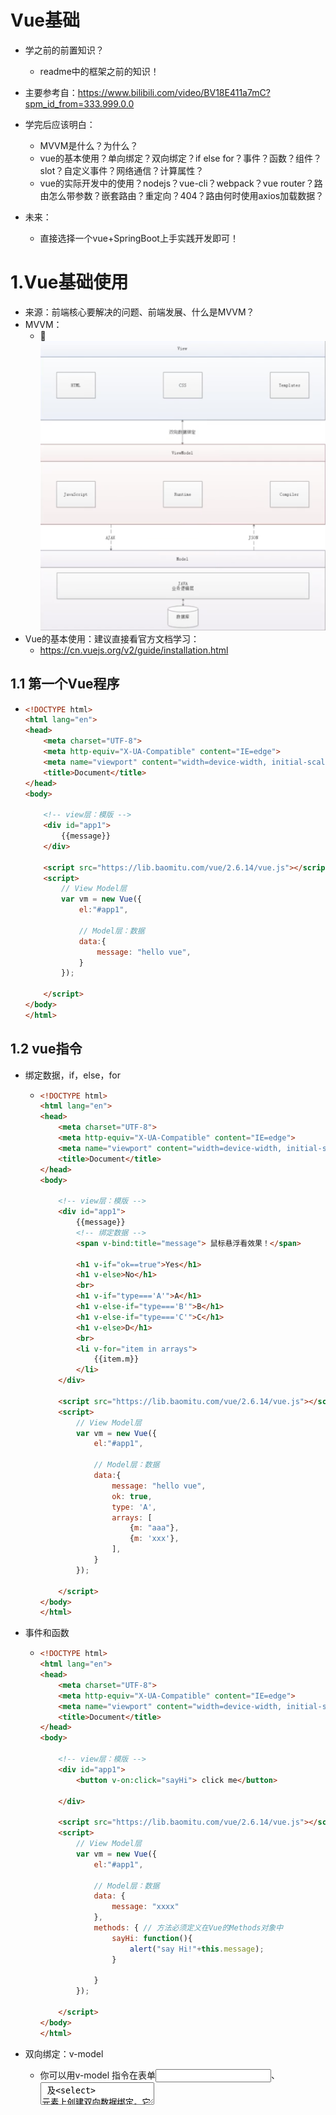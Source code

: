 # Vue基础

- 学之前的前置知识？
  - readme中的框架之前的知识！

- 主要参考自：https://www.bilibili.com/video/BV18E411a7mC?spm_id_from=333.999.0.0
- 学完后应该明白：
  - MVVM是什么？为什么？
  - vue的基本使用？单向绑定？双向绑定？if else for？事件？函数？组件？slot？自定义事件？网络通信？计算属性？
  - vue的实际开发中的使用？nodejs？vue-cli？webpack？vue router？路由怎么带参数？嵌套路由？重定向？404？路由何时使用axios加载数据？
- 未来：
  - 直接选择一个vue+SpringBoot上手实践开发即可！

# 1.Vue基础使用

- 来源：前端核心要解决的问题、前端发展、什么是MVVM？
- MVVM：
  - ![image-20220127135014487](1_Vue%E5%9F%BA%E7%A1%80.assets/image-20220127135014487.png) 
- Vue的基本使用：建议直接看官方文档学习：
  - https://cn.vuejs.org/v2/guide/installation.html

## 1.1 第一个Vue程序

- ```html
  <!DOCTYPE html>
  <html lang="en">
  <head>
      <meta charset="UTF-8">
      <meta http-equiv="X-UA-Compatible" content="IE=edge">
      <meta name="viewport" content="width=device-width, initial-scale=1.0">
      <title>Document</title>
  </head>
  <body>
  
      <!-- view层：模版 -->
      <div id="app1">
          {{message}}
      </div>
  
      <script src="https://lib.baomitu.com/vue/2.6.14/vue.js"></script>
      <script>
          // View Model层
          var vm = new Vue({
              el:"#app1",
  
              // Model层：数据
              data:{
                  message: "hello vue",
              }
          });
  
      </script>
  </body>
  </html>
  ```

## 1.2 vue指令

- 绑定数据，if，else，for

  - ```html
    <!DOCTYPE html>
    <html lang="en">
    <head>
        <meta charset="UTF-8">
        <meta http-equiv="X-UA-Compatible" content="IE=edge">
        <meta name="viewport" content="width=device-width, initial-scale=1.0">
        <title>Document</title>
    </head>
    <body>
    
        <!-- view层：模版 -->
        <div id="app1">
            {{message}}
            <!-- 绑定数据 -->
            <span v-bind:title="message"> 鼠标悬浮看效果！</span>
    
            <h1 v-if="ok==true">Yes</h1>
            <h1 v-else>No</h1>
            <br>
            <h1 v-if="type==='A'">A</h1>
            <h1 v-else-if="type==='B'">B</h1>
            <h1 v-else-if="type==='C'">C</h1>
            <h1 v-else>D</h1>
            <br>
            <li v-for="item in arrays">
                {{item.m}}
            </li>
        </div>
    
        <script src="https://lib.baomitu.com/vue/2.6.14/vue.js"></script>
        <script>
            // View Model层
            var vm = new Vue({
                el:"#app1",
    
                // Model层：数据
                data:{
                    message: "hello vue",
                    ok: true,
                    type: 'A',
                    arrays: [
                        {m: "aaa"},
                        {m: 'xxx'},
                    ],
                }
            });
    
        </script>
    </body>
    </html>
    ```

- 事件和函数

  - ```html
    <!DOCTYPE html>
    <html lang="en">
    <head>
        <meta charset="UTF-8">
        <meta http-equiv="X-UA-Compatible" content="IE=edge">
        <meta name="viewport" content="width=device-width, initial-scale=1.0">
        <title>Document</title>
    </head>
    <body>
    
        <!-- view层：模版 -->
        <div id="app1">
            <button v-on:click="sayHi"> click me</button>
        
        </div>
    
        <script src="https://lib.baomitu.com/vue/2.6.14/vue.js"></script>
        <script>
            // View Model层
            var vm = new Vue({
                el:"#app1",
    
                // Model层：数据
                data: {
                    message: "xxxx"
                },
                methods: { // 方法必须定义在Vue的Methods对象中
                    sayHi: function(){
                        alert("say Hi!"+this.message);
                    }
    
                }
            });
    
        </script>
    </body>
    </html>
    ```

- 双向绑定：v-model

  -  你可以用v-model 指令在表单<input>、 <textarea> 及<select> 元素上创建双向数据绑定。它会根据控件类型自动选取正确的方法来更新元素。尽管有些神奇，但v-model本质上不过是语法糖。它负责监听用户的输入事件以更新数据，并对一些极端场景进行一些特殊处理。

  - 注意: v-model会忽略所有表单元素的value, checked. selected 特性的初始值而总是将Vue实例的数据作为数据来源。你应该通过JavaScript在组件的data选项中声明初始值!

  - 注意:如果v-model 表达式的初始值未能匹配任何选项，<select> 元素将被渲染为“未选中”状态。在ios中，这会使用户无法选择第一个选项。因为这样的情况下，ios不会触发change事件。因此，更推荐像上面这样提供一个值为空的禁用选项。

  - ```html
    <!DOCTYPE html>
    <html lang="en">
    <head>
        <meta charset="UTF-8">
        <meta http-equiv="X-UA-Compatible" content="IE=edge">
        <meta name="viewport" content="width=device-width, initial-scale=1.0">
        <title>Document</title>
    </head>
    <body>
    
        <!-- view层：模版 -->
        <div id="app1">
            输入数据实现双向绑定：<input v-model="message">{{message}}
            <br>
            <input type="radio" value="nan" v-model="rd"> nan
            <input type="radio" value="nui" v-model="rd"> nui
            {{rd}}
            <br>
            <select v-model="select">
                <option value="" disabled>--请选择--</option>
                <option>A</option>
                <option>B</option>
                <option>C</option>
            </select>
            <h1>value:{{select}}</h1>
        
        </div>
    
        <script src="https://lib.baomitu.com/vue/2.6.14/vue.js"></script>
        <script>
            // View Model层
            var vm = new Vue({
                el:"#app1",
    
                // Model层：数据
                data: {
                    message: "xxxx",
                    rd: "xxx",
                    select: "",
                },
            });
    
        </script>
    </body>
    </html>
    ```

- 组件(自定义标签)

  - 组件是可复用的Vue 实例，说白了就是一组可以重复使用的模板，跟JSTL的自定义标签、Thymeleaf的th:fragment 等框架有着异曲同工之妙。通常一个应用会以一棵嵌套的组件树的形式来组织:

  - ![image-20220127143931274](1_Vue%E5%9F%BA%E7%A1%80.assets/image-20220127143931274.png)

  - ```html
    <!DOCTYPE html>
    <html lang="en">
    <head>
        <meta charset="UTF-8">
        <meta http-equiv="X-UA-Compatible" content="IE=edge">
        <meta name="viewport" content="width=device-width, initial-scale=1.0">
        <title>Document</title>
    </head>
    <body>
    
        <!-- view层：模版 -->
        <div id="app1">
    
            <!-- // 将外部vue中的数据传递给主键，使用v-bind -->
            <my_name v-for="item in items" v-bind:qin="item"></my_name>
        </div>
    
        <script src="https://lib.baomitu.com/vue/2.6.14/vue.js"></script>
        <script>
            // 定义一个Vue主键
            Vue.component("my_name",{
                props: ["qin"], // 传递参数
                template: '<li>{{qin}}</li>'
            });
    
            // View Model层
            var vm = new Vue({
                el:"#app1",
                data: {
                    items: ["aa","bb","cc"]
                }
            });
    
        </script>
    </body>
    </html>
    ```

- 网络通信：

  - axios:Axios是一个开源的可以用在浏览器端和NodeJs 的异步通信框架，它的主要作用就是实现AJAX异步通信

  - ```html
    <!DOCTYPE html>
    <html lang="en">
    <head>
        <meta charset="UTF-8">
        <meta http-equiv="X-UA-Compatible" content="IE=edge">
        <meta name="viewport" content="width=device-width, initial-scale=1.0">
        <title>Document</title>
    
        <!-- 解释网络闪烁问题 -->
        <style>
            [v-clock]{
                display: none;
            }
        </style>
    </head>
    <body>
    
        <!-- view层：模版 -->
        <div id="app1" v-clock>
            <div>
                {{info.name}}
            </div>
            <a v-bind:href="info.url">点我</a>
    
        </div>
    
        <script src="https://lib.baomitu.com/vue/2.6.14/vue.js"></script>
        <script src="https://unpkg.com/axios/dist/axios.min.js"></script>
        <script>
    
            // View Model层
            var vm = new Vue({
                el:"#app1",
                // vue的生命周期中的几个钩子函数
                mounted(){
                    // 链式编程 ES6新特性
                    axios.get("./data.json")
                    .then(Response=>(console.log(Response.data),this.info=Response.data));
                },
    
                //data()方法
                data(){
                    return{
                        // 可以用来接收axios.get中的返回值
                        // 该返回值需要和请求的返回参数格式一致 
                        info:{
                            "name": "",
                            "url": "",
                            "flag": true,
                            "address": {
                                "aa": "",
                                "bb": "",
                                "cc": ""
                            }
                        }
                    }
                },
            
            });
    
        </script>
    </body>
    </html>
    ```

- 计算属性:

  - 计算出来的结果保存在属性中，保存在内存中，类似缓存

  - 注意：调用方法时，每次都需要进行计算，既然有计算过程则必定产生系统开销，那如果这个结果是不经常变化的呢?此时就可以考忠将这个结果缓存起来，采用计算属性可以很方便的做到这一点计算属性的主要特性就是为了将不经常变化的计算结果进行缓存，以节约我们的系统开销;

  - ```html
    <!DOCTYPE html>
    <html lang="en">
    <head>
        <meta charset="UTF-8">
        <meta http-equiv="X-UA-Compatible" content="IE=edge">
        <meta name="viewport" content="width=device-width, initial-scale=1.0">
        <title>Document</title>
    
        <!-- 解释网络闪烁问题 -->
    
        <style>
            [v-clock]{
                display: none;
            }
        </style>
    </head>
    <body>
    
        <!-- view层：模版 -->
        <div id="app1" v-clock>
            <p> currentTime1 : {{currentTime1}}</p>
            <p> currentTime1() : {{currentTime1()}}</p>
            <p> currentTime2 : {{currentTime2}}</p>
        </div>
    
        <script src="https://lib.baomitu.com/vue/2.6.14/vue.js"></script>
        <script src="https://unpkg.com/axios/dist/axios.min.js"></script>
        <script>
    
            // View Model层
            var vm = new Vue({
                el:"#app1",
                methods: {
                    currentTime1: function(){
                        return Date.now();
                    }
                },
    
                // 计算属性
                computed: {
                    // 如果不刷新或者里面的数据不变化，currentTime2的值也不会发生变化
                    // 就像缓存一样！
                    currentTime2: function(){
                        this.message;
                        return Date.now();
                    }
                }
            });
    
        </script>
    </body>
    </html>
    ```

-  Slot:

  - 在Vue.js中我们使用<slot> 元素作为承载分发内容的出口，作者称其为插槽，可以应用在组合组件的场景中

  - ```html
    <!DOCTYPE html>
    <html lang="en">
    <head>
        <meta charset="UTF-8">
        <meta http-equiv="X-UA-Compatible" content="IE=edge">
        <meta name="viewport" content="width=device-width, initial-scale=1.0">
        <title>Document</title>
    
        <!-- 解释网络闪烁问题 -->
    
        <style>
            [v-clock]{
                display: none;
            }
        </style>
    </head>
    <body>
    
        <!-- view层：模版 -->
        <div id="app1" v-clock>
            <todo>
                <todo-title slot="todo-title" :title="title"></todo-title>
                <todo-items slot="todo-items" v-for="item in items" :item="item"></todo-items>
            </todo>
        </div>
    
        <script src="https://lib.baomitu.com/vue/2.6.14/vue.js"></script>
        <script src="https://unpkg.com/axios/dist/axios.min.js"></script>
        <script>
    
            Vue.component("todo",{
                template: 
                    '<div>\
                        <slot name="todo-title"> </slot>\
                        <ul>\
                            <slot name="todo-items"></slot>\
                        </ul>\
                    </div>'
            });
    
            Vue.component("todo-title",{
                props: ['title'],
                template: '<div>{{title}}</div>'
            });
    
            Vue.component("todo-items",{
                props: ['item'],
                template: '<li>{{item}}</li>'
            });
    
            // View Model层
            var vm = new Vue({
                el:"#app1",
                data: {
                    title: "hhhh",
                    items: ["xxx","xxx","aaa"]
                }
                
            });
    
        </script>
    </body>
    </html>
    ```

- 自定义事件

  - 通过以上代码不难发现，数据项在Vue的实例中，但删除操作要在组件中完成，那么组件如何才能删除Vue实例中的数据呢?此时就涉及到参数传递与事件分发了，Vue为我们提供了自定义事件的功能很好的帮助我们解决了这个问题;使用this.$emit(自定义事件名',参数)，操作过程如下: 

  - ![image-20220127165520451](1_Vue%E5%9F%BA%E7%A1%80.assets/image-20220127165520451.png)

  - ```html
    <!DOCTYPE html>
    <html lang="en">
    <head>
        <meta charset="UTF-8">
        <meta http-equiv="X-UA-Compatible" content="IE=edge">
        <meta name="viewport" content="width=device-width, initial-scale=1.0">
        <title>Document</title>
    
        <!-- 解释网络闪烁问题 -->
    
        <style>
            [v-clock]{
                display: none;
            }
        </style>
    </head>
    <body>
    
        <!-- view层：模版 -->
        <div id="app1" v-clock>
            <todo>
                <todo-title slot="todo-title" :title="title"></todo-title>
                <todo-items slot="todo-items" v-for="(item,index) in items" 
                :item="item" :index="index" :key="index" v-on:out_remove="removeItems(index)"
                ></todo-items>
            </todo>
        </div>
    
        <script src="https://lib.baomitu.com/vue/2.6.14/vue.js"></script>
        <script src="https://unpkg.com/axios/dist/axios.min.js"></script>
        <script>
    
            Vue.component("todo",{
                template: 
                    '<div>\
                        <slot name="todo-title"> </slot>\
                        <ul>\
                            <slot name="todo-items"></slot>\
                        </ul>\
                    </div>'
            });
    
            Vue.component("todo-title",{
                props: ['title'],
                template: '<div>{{title}}</div>'
            });
    
            Vue.component("todo-items",{
                props: ['item','index'],
                template: '<li>{{index}}:{{item}}\
                    <button @click="remove">删除</button>\
                    </li>',
                methods: {
                    remove: function(index){
                        alert("xxx");
                        this.$emit("out_remove",index);
                    }
                }
            });
    
            // View Model层
            var vm = new Vue({
                el:"#app1",
                data: {
                    title: "hhhh",
                    items: ["xxx","xxx","aaa"]
                },
                methods:{
                    removeItems: function(index){
                        this.items.splice(index,1);
                    }
                }
                
            });
    
        </script>
    </body>
    </html>
    ```

# 2.Vue实际开发

## 2.1 vue-cli

- 什么是vue-cli？

  - vue-cli官方提供的一个脚手架,用于快速生成一个vue的项目模板;预先定义好的目录结构及基础代码，就好比咱们在创建Maven项目时可以选择创建一个骨架项目，这个骨架项目就是脚手架，我们的开发更加的快速;
  - 主要的功能:
    - 统一的目录结构
    - 本地调试
    - 热部署
    - 单元测试
    - 集成打包上线

- 如何使用vue-cli？

  - 安装 node js：https://nodejs.org/zh-cn/download/

    - cmd下输入node -v,查看是否能够正确打印出版本号即可!

    - cmd下输入npm-v ,查看是否能够正确打印出版本号即可!

    - 这个npm,就是一个软件包管理工具，就和linux下的apt软件安装差不多!

    - 安装Node.js淘宝镜像加速器(cnpm)

    - ```bash
      # -g 就是全局安装.
      npm install cnpm -g
      # 或使用如下语句解决npm速度慢的问题
      npm install --registry=https://registry.npm.taobao.org
      ```

  - 安装vue-cli

    - ```bash
      cnpm install vue-cli -g
      
      # 查看是否安装成功
      vue list
      ```

  - 创建一个vue-cli项目：

    - ```bash
      # 到对应文件夹下面：初始化一个webpack项目，名字是myvue，
      vue init webpack myvue
      # 一路n理解其他文件夹的作用
      Project name:项目名称，默认回车即可
      Project description:项目描述，默认回车即可
      Author:项目作者，默认回车即可
      Install vue-router:是否安装vue-router,选择n不安装(后期需要再手动添加)
      Use ESLint to lint your code:是否使用ESLint做代码检查，选择n不安装(后期需要再手
      动添加)
      Set up unit tests:单元测试相关，选择n不安装(后期需要再手动添加)
      Setup e2e tests with Nightwatch:单元测试相关，选择n不安装(后期需要再手动添加)
      Should we run npm install for you after the project has been created:创建完成后直
      接初始化，选择n,我们手动执行;运行结果!
      ```

  - 初始化并且运行：

    - ```bash
       cd myvue
       npm install (or if using yarn: yarn)
       npm run dev
      ```

    - 理解前端运行结构？

## 2.2 webpack

- 什么是webpack？就是一个打包工具，将之前模块化的代码打包成一个js文件！

  - 本质上，webpack是一个现代JavaScript应用程序的静态模块打包器(module bundler)。当webpack处理应用程序时，它会递归地构建一一个依赖关系图(dependency graph),其中包含应用程序需要的每个模块，然后将所有这些模块打包成一个或多个bundle.
  - Webpack是当下最热门的前端资源模块化管理和打包工具，它可以将许多松散耦合的模块按照依赖和规则打包成符合生产环境部署的前端资源。还可以将按需加载的模块进行代码分离，等到实际需要时再异步加载。通过loader转换，任何形式的资源都可以当做模块，比如CommonsJS，AMD、ES6、CSS. JSON、CoffeeScript. LESS 等
  - 前端模块化演进？
    - 目前已经是ES6了：EcmaScript6标准增加了JavaScript语言层面的模块体系定义。ES6 模块的设计思想，是尽量静态化，使编译时就能确定模块的依赖关系，以及输入和输出的变量。CommonsJS 和AMD模块，都只能在运行时确定这些东西。

- 安装webpack?

  - ```bash
    npm install webpack -g
    npm install webpack-cli -g
    
    # 测试是否安装成功
    webpack -v
    webpack-cli -v
    
    webpack.config.js文件
    
    entry:入口文件，指定WebPack用哪个文件作为项目的入口.
    output:输出，指定WebPack把处理完成的文件放置到指定路径
    module:模块，用于处理各种类型的文件
    plugins:插件，如:热更新、代码重用等
    resolve:设置路径指向
    watch:监听，用于设置文件改动后直接打包
    
    module.exports = {
      context: path.resolve(__dirname, '../'),
      entry: {
        app: './src/main.js'
      },
      output: {
      },
      resolve: {
      },
      module: {
        rules: [
          {
            test: /\.js$/,
            loader: 'babel-loader',
            include: [resolve('src'), resolve('test'), resolve('node_modules/webpack-dev-server/client')]
          },
          }
        ]
      },
      node: {
    
      }
    }
    
    ```

- 使用webpack?

  1. 创建项目

  2. 创建一个名为modules的目录，用于放置JS模块等资源文件

  3. 在modules下创建模块文件，如hello.js，用于编写JS模块相关代码

     - ```js
       // 暴露一个方法：sayHi
       exports.sayHi = function(){
         document.write("hello webpack")
       };
       ```

  4. 在modules下创建一个名为main.js的入口文件，用于打包时设置entry属性

     - ```js
       // 导入一个模块，类似java导入对象，调用方法
       var hello = require("./hello")
       hello.sayHi();
       ```

  5. 在项目目录下创建webpack.config.js配置文件，使用webpack命令打包

     - ```js
       module.exports={
         entry: "./modules/main.js",
         output: {
           	filename: "./js/bundle.js"
         }
       }
       ```

  6. 在项目目录下使用webpack命令进行打包，会在output指定的文件夹里面生成文件

  7. 编写index.html导入打包后的文件，打开html就会自动渲染显示

     - ```html
       <!DOCTYPE html>
       <html lang="en">
       <head>
           <meta charset="UTF-8">
           <meta http-equiv="X-UA-Compatible" content="IE=edge">
           <meta name="viewport" content="width=device-width, initial-scale=1.0">
           <title>Document</title>
       </head>
       <body>
       	<script src="dist/js/bundle.js"></script>
       </body>
       ```

## 2.3 vue router

- 什么是Vue router?

  - Vue Router是Vue.js官方的路由管理器。它和Vue.js的核心深度集成，让构建单页面应用变得易如反掌。包含的功能有:
    - 嵌套的路由/视图表
    - 模块化的、基于组件的路由配置
    - 路由参数、查询、通配符
    - 基于Vue.js过渡系统的视图过渡效果
    - 细粒度的导航控制
    - 带有自动激活的CSS class的链接
    - HTML5历史模式或hash模式，在IE9 中自动降级
    - 自定义的滚动条行为

- 如何安装vue router?

  - 在要使用的项目文件目录下

  - ```bash
    # 也就是在node_modules目录下新增了vue-router代码
    npm install vue-router --save-dev
    ```

- 如何使用vue router？

  - 在router文件夹下面编写index.js文件进行路由页面导入，跳转即可

  - 在main.js中配置，加载路由

  - ```js
    import Vue from 'vue'
    import App from './App'
    import router from './router' // 自动扫描里面的路由配置 ./router/index.js
    
    Vue.config.productionTip = false
    
    /* eslint-disable no-new */
    new Vue({
      el: '#app',
      router, // 配置路由
      components: { App },
      template: '<App/>'
    })
    ```

  - 在App.vue中导入使用路由路径即可

    - ```vue
      <template>
        <div id="app">
          <img src="./assets/logo.png">
          <h1>Vue Router</h1>
          <router-link to="/content">内容页</router-link>
          <router-link to="/main">主页</router-link>
          <!-- 显示路由页面 -->
          <router-view></router-view>
        </div>
      </template>
      
      <script>
      export default {
        name: 'App'
      }
      </script>
      
      <style>
      #app {
        font-family: 'Avenir', Helvetica, Arial, sans-serif;
        -webkit-font-smoothing: antialiased;
        -moz-osx-font-smoothing: grayscale;
        text-align: center;
        color: #2c3e50;
        margin-top: 60px;
      }
      </style>
      ```

- 如何进行实际的前端开发？vue+elementUI？

  - 建议看视频：https://www.bilibili.com/video/BV18E411a7mC?p=16&spm_id_from=pageDriver
  - 整合前面所学即可

- 什么是嵌套路由？

  - 嵌套路由又称子路由，在实际应用中，通常由多层嵌套的组件组合而成。同样地，URL 中各段动态路径也按某种结构对应嵌套的各层组件，例如:
  - ![image-20220127210150144](1_Vue%E5%9F%BA%E7%A1%80.assets/image-20220127210150144.png)

  - ![image-20220127210448206](1_Vue%E5%9F%BA%E7%A1%80.assets/image-20220127210448206.png)

- 路由链接如何传递参数？如何重定向？

  - https://www.bilibili.com/video/BV18E411a7mC?p=18&spm_id_from=pageDriver

- 路由模式？404？

  - 路由模式有两种

    - hash: 路径带#符号，如http://localhost/#/login
    - history:路径不带#符号，如http://localhost/login

  - ```vue
    export default new Router({
    	mode: 'history',
    	routes:[
    	{...}
    ]
    });
    ```

  - 处理404只需要创建一个NotFound.vue的视图组件，然后在router/index.js中添加路由路径即可

  - ```html
    ...
    {
    	path: "*",
    	component: NotFound
    }
    ```

- 路由钩子和异步请求？

  - beforeRouteEnter：在进入路由前执行
  - beforeRouteLeave：在离开路由前执行
  - https://www.bilibili.com/video/BV18E411a7mC?p=19
  - ![image-20220127213231695](1_Vue%E5%9F%BA%E7%A1%80.assets/image-20220127213231695.png)

